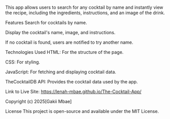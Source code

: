 This app allows users to search for any cocktail by name and instantly view the recipe, including the ingredients, instructions, and an image of the drink.

Features
Search for cocktails by name.

Display the cocktail's name, image, and instructions.

If no cocktail is found, users are notified to try another name.


Technologies Used 
HTML: For the structure of the page.

CSS: For styling.

JavaScript: For fetching and displaying cocktail data.

TheCocktailDB API: Provides the cocktail data used by the app.

Link to Live Site: https://lenah-mbae.github.io/The-Cocktail-App/

Copyright (c) 2025[Gakii Mbae]

License 
This project is open-source and available under the MIT License.

